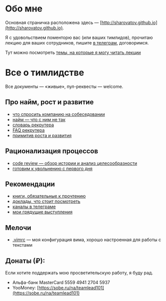 # Обо мне

Основная страничка расположена здесь — [http://sharovatov.github.io](http://sharovatov.github.io).

Я с удовольствием поменторю вас (или ваших тимлидов), прочитаю лекцию для ваших сотрудников, пишите [в телеграм](http://t.me/vitaly19842), договоримся.

Тут можно посмотреть [темы, на которые я могу читать лекции](topics.md)

# Все о тимлидстве

Все документы — «живые», пул-реквесты — welcome.

## Про найм, рост и развитие
- [что спросить компанию на собеседовании](company_interview.md)
- [найм — что с ним не так](hiring.md)
- [словарь рекрутера](recruiting.md)
- [FAQ рекрутера](recruiter_FAQ.md)
- [примитив роста и развития](growth.md)

## Рационализация процессов
- [code review — обзор истории и анализ целесообразности](codereview.md)
- [готовим к увольнению с первого дня](firing.md)

## Рекомендации
- [книги, обязательные к прочтению](books.md)
- [доклады, что стоит посмотреть](talks.md)
- [каналы в телеграме](tg-channels.md)
- [мои грядущие выступления](announcements.md)

## Мелочи
- [.vimrc](.vimrc) — моя конфигурация вима, хорошо настроенная для работы с текстами

## Донаты (₽):

Если хотите поддержать мою просветительскую работу, я буду рад.

- Альфа-банк MasterCard 5559 4941 2704 5937
- YooMoney: [https://sobe.ru/na/teamlead101](https://sobe.ru/na/teamlead101)
